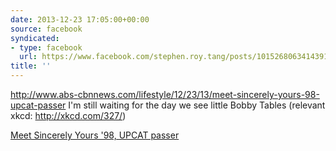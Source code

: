 ```yaml
---
date: 2013-12-23 17:05:00+00:00
source: facebook
syndicated:
- type: facebook
  url: https://www.facebook.com/stephen.roy.tang/posts/10152680634143912
title: ''
---
```


http://www.abs-cbnnews.com/lifestyle/12/23/13/meet-sincerely-yours-98-upcat-passer I'm still waiting for the day we see little Bobby Tables (relevant xkcd: http://xkcd.com/327/)

[Meet Sincerely Yours '98, UPCAT passer](https://www.abs-cbnnews.com/lifestyle/12/23/13/meet-sincerely-yours-98-upcat-passer)